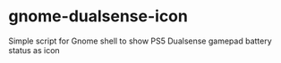 # gnome-dualsense-icon
Simple script for Gnome shell to show PS5 Dualsense gamepad battery status as icon

